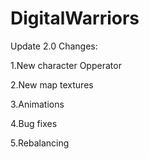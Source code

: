 # DigitalWarriors
Update 2.0
Changes:

1.New character Opperator

2.New map textures

3.Animations

4.Bug fixes

5.Rebalancing

